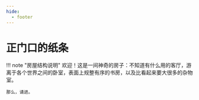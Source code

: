```yaml
---
hide:
  - footer
---
```


# 正门口的纸条

!!! note "房屋结构说明"
    欢迎！这是一间神奇的房子：不知道有什么用的客厅，游离于各个世界之间的卧室，表面上规整有序的书房，以及比看起来要大很多的杂物室。
    
    那么，请进。